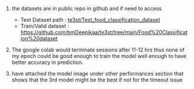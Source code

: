 

1. the datasets are in public repo in github and if need to access 
    - Test Dataset path : [te3st/Test_food_classification_dataset](https://github.com/bmDeepikaa/te3st/tree/main/Test_food_classification_dataset)
    - Train/Valid dataset : https://github.com/bmDeepikaa/te3st/tree/main/Food%20Classification%20dataset

2. The google colab would terminate sessions after 11-12 hrs thus none of my epoch could be good enough to train the model well enough to have better accuracy in prediction.

3. have attached the model image under other performances section that shows that the 3rd model might be the best if not for the timeout issue
